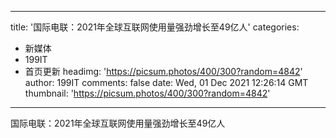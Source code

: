 
---
title: '国际电联：2021年全球互联网使用量强劲增长至49亿人'
categories: 
 - 新媒体
 - 199IT
 - 首页更新
headimg: 'https://picsum.photos/400/300?random=4842'
author: 199IT
comments: false
date: Wed, 01 Dec 2021 12:26:14 GMT
thumbnail: 'https://picsum.photos/400/300?random=4842'
---

<div>   
国际电联：2021年全球互联网使用量强劲增长至49亿人  
</div>
            